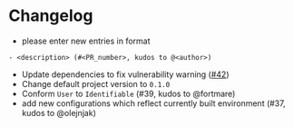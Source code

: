 # Changelog

- please enter new entries in format 

```
- <description> (#<PR_number>, kudos to @<author>)
```

- Update dependencies to fix vulnerability warning ([#42](https://github.com/AckeeCZ/iOS-MVVM-ProjectTemplate/pull/42))
- Change default project version to `0.1.0` 
- Conform `User` to `Identifiable` (#39, kudos to @fortmare)
- add new configurations which reflect currently built environment (#37, kudos to @olejnjak)
